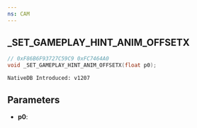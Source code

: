 ```yaml
---
ns: CAM
---
```

## _SET_GAMEPLAY_HINT_ANIM_OFFSETX

```c
// 0xF86B6F93727C59C9 0xFC7464A0
void _SET_GAMEPLAY_HINT_ANIM_OFFSETX(float p0);
```

```
NativeDB Introduced: v1207
```

## Parameters
* **p0**:

